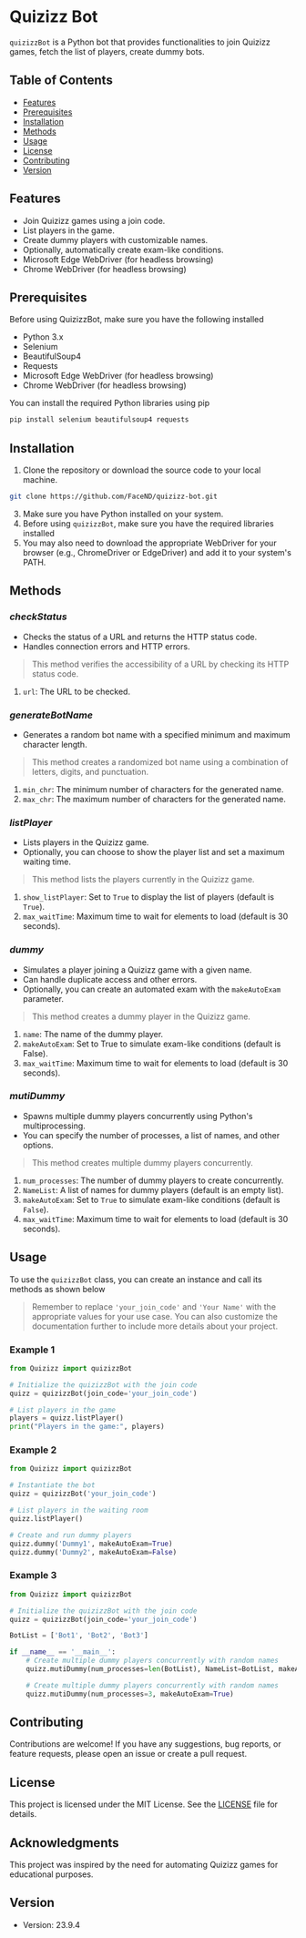 # Quizizz Bot

`quizizzBot` is a Python bot that provides functionalities to join Quizizz games, fetch the list of players, create dummy bots.

## Table of Contents
- [Features](#features)
- [Prerequisites](#prerequisites)
- [Installation](#installation)
- [Methods](#methods)
- [Usage](#usage)
- [License](#license)
- [Contributing](#contributing)
- [Version](#version)

## Features

- Join Quizizz games using a join code.
- List players in the game.
- Create dummy players with customizable names.
- Optionally, automatically create exam-like conditions.
- Microsoft Edge WebDriver (for headless browsing)
- Chrome WebDriver (for headless browsing)

## Prerequisites

Before using QuizizzBot, make sure you have the following installed
- Python 3.x
- Selenium
- BeautifulSoup4
- Requests
- Microsoft Edge WebDriver (for headless browsing)
- Chrome WebDriver (for headless browsing)
  
You can install the required Python libraries using pip
```bash
pip install selenium beautifulsoup4 requests
```

## Installation
1. Clone the repository or download the source code to your local machine.
```bash
git clone https://github.com/FaceND/quizizz-bot.git
```
3. Make sure you have Python installed on your system.
4. Before using `quizizzBot`, make sure you have the required libraries installed
5. You may also need to download the appropriate WebDriver for your browser (e.g., ChromeDriver or EdgeDriver) and add it to your system's PATH.

## Methods

### *checkStatus*
- Checks the status of a URL and returns the HTTP status code.
- Handles connection errors and HTTP errors.

> This method verifies the accessibility of a URL by checking its HTTP status code.
1. `url`: The URL to be checked.

### *generateBotName*
- Generates a random bot name with a specified minimum and maximum character length.
> This method creates a randomized bot name using a combination of letters, digits, and punctuation.
1. `min_chr`: The minimum number of characters for the generated name.
2. `max_chr`: The maximum number of characters for the generated name.

### *listPlayer*
- Lists players in the Quizizz game.
- Optionally, you can choose to show the player list and set a maximum waiting time.

> This method lists the players currently in the Quizizz game.
1. `show_listPlayer`: Set to `True` to display the list of players (default is `True`).
2. `max_waitTime`: Maximum time to wait for elements to load (default is 30 seconds).

### *dummy*
- Simulates a player joining a Quizizz game with a given name.
- Can handle duplicate access and other errors.
- Optionally, you can create an automated exam with the `makeAutoExam` parameter.

> This method creates a dummy player in the Quizizz game.
1. `name`: The name of the dummy player.
2. `makeAutoExam`: Set to True to simulate exam-like conditions (default is False).
3. `max_waitTime`: Maximum time to wait for elements to load (default is 30 seconds).

### *mutiDummy*
- Spawns multiple dummy players concurrently using Python's multiprocessing.
- You can specify the number of processes, a list of names, and other options.
> This method creates multiple dummy players concurrently.
1. `num_processes`: The number of dummy players to create concurrently.
2. `NameList`: A list of names for dummy players (default is an empty list).
3. `makeAutoExam`: Set to `True` to simulate exam-like conditions (default is `False`).
4. `max_waitTime`: Maximum time to wait for elements to load (default is 30 seconds).

## Usage

To use the `quizizzBot` class, you can create an instance and call its methods as shown below

> Remember to replace `'your_join_code'` and `'Your Name'` with the appropriate values for your use case. You can also customize the documentation further to include more details about your project.

### Example 1
```python
from Quizizz import quizizzBot

# Initialize the quizizzBot with the join code
quizz = quizizzBot(join_code='your_join_code')

# List players in the game
players = quizz.listPlayer()
print("Players in the game:", players)
```

### Example 2
```python
from Quizizz import quizizzBot

# Instantiate the bot
quizz = quizizzBot('your_join_code')

# List players in the waiting room
quizz.listPlayer()

# Create and run dummy players
quizz.dummy('Dummy1', makeAutoExam=True)
quizz.dummy('Dummy2', makeAutoExam=False)
```

### Example 3
```python
from Quizizz import quizizzBot

# Initialize the quizizzBot with the join code
quizz = quizizzBot(join_code='your_join_code')

BotList = ['Bot1', 'Bot2', 'Bot3']

if __name__ == '__main__':
    # Create multiple dummy players concurrently with random names
    quizz.mutiDummy(num_processes=len(BotList), NameList=BotList, makeAutoExam=True)

    # Create multiple dummy players concurrently with random names
    quizz.mutiDummy(num_processes=3, makeAutoExam=True)
```

## Contributing
Contributions are welcome! If you have any suggestions, bug reports, or feature requests, please open an issue or create a pull request.

## License
This project is licensed under the MIT License. See the [LICENSE](LICENSE) file for details.

## Acknowledgments
This project was inspired by the need for automating Quizizz games for educational purposes.

## Version
- Version: 23.9.4
